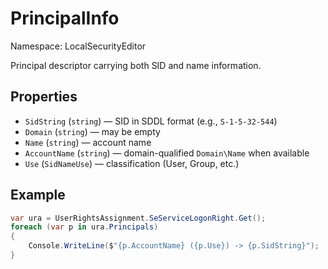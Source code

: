 # PrincipalInfo

Namespace: LocalSecurityEditor

Principal descriptor carrying both SID and name information.

## Properties

- `SidString` (`string`) — SID in SDDL format (e.g., `S-1-5-32-544`)
- `Domain` (`string`) — may be empty
- `Name` (`string`) — account name
- `AccountName` (`string`) — domain-qualified `Domain\Name` when available
- `Use` (`SidNameUse`) — classification (User, Group, etc.)

## Example

```csharp
var ura = UserRightsAssignment.SeServiceLogonRight.Get();
foreach (var p in ura.Principals)
{
    Console.WriteLine($"{p.AccountName} ({p.Use}) -> {p.SidString}");
}
```

